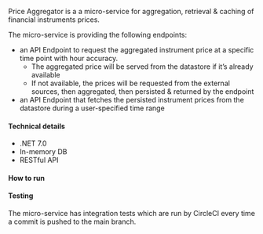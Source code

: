 Price Aggregator is a a micro-service for aggregation, retrieval & caching of financial
instruments prices.

The micro-service is providing the following endpoints:
- an API Endpoint to request the aggregated instrument price at a specific time point
with hour accuracy.
  - The aggregated price will be served from the datastore if it’s already available
  - If not available, the prices will be requested from the external sources, then
  aggregated, then persisted & returned by the endpoint
- an API Endpoint that fetches the persisted instrument prices from the datastore
  during a user-specified time range 

#### Technical details
- .NET 7.0
- In-memory DB
- RESTful API

#### How to run

#### Testing
The micro-service has integration tests which are run by CircleCI every time a commit is 
pushed to the main branch.